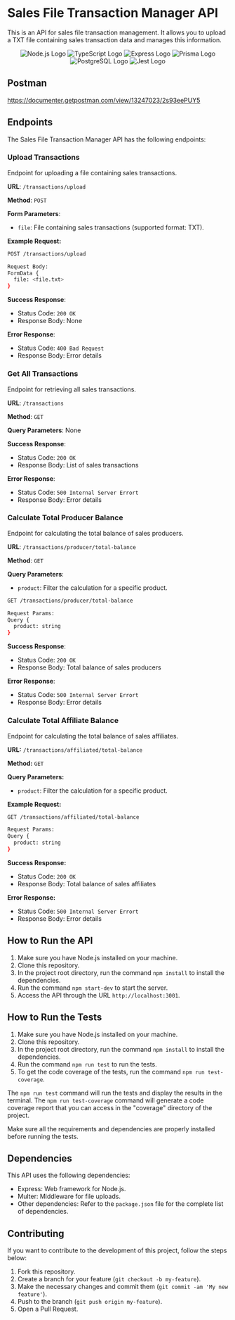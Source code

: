 # Sales File Transaction Manager API

This is an API for sales file transaction management. 
It allows you to upload a TXT file containing sales transaction data and manages this information.

<p align="center">
  <img src="https://img.shields.io/badge/-Node.js-339933?logo=node.js&logoColor=white" alt="Node.js Logo" />
  <img src="https://img.shields.io/badge/-TypeScript-007ACC?logo=typescript&logoColor=white" alt="TypeScript Logo" />
   <img src="https://img.shields.io/badge/-Express-000000?logo=express&logoColor=white" alt="Express Logo" />
  <img src="https://img.shields.io/badge/-Prisma-1B222D?logo=prisma&logoColor=white" alt="Prisma Logo" />
  <img src="https://img.shields.io/badge/-PostgreSQL-336791?logo=postgresql&logoColor=white" alt="PostgreSQL Logo" />
  <img src="https://img.shields.io/badge/-Jest-C21325?logo=jest&logoColor=white" alt="Jest Logo" />
</p>


## Postman

https://documenter.getpostman.com/view/13247023/2s93eePUY5

## Endpoints

The Sales File Transaction Manager API has the following endpoints:

### Upload Transactions

Endpoint for uploading a file containing sales transactions.

**URL**: `/transactions/upload`

**Method**: `POST`

**Form Parameters**:
- `file`: File containing sales transactions (supported format: TXT).

**Example Request:**

```bash
POST /transactions/upload

Request Body:
FormData {
  file: <file.txt>
}
```

**Success Response**:
- Status Code: `200 OK`
- Response Body: None

**Error Response**:
- Status Code: `400 Bad Request`
- Response Body: Error details

### Get All Transactions

Endpoint for retrieving all sales transactions.

**URL**: `/transactions`

**Method**: `GET`

**Query Parameters**: None

**Success Response**:
- Status Code: `200 OK`
- Response Body: List of sales transactions

**Error Response**:
- Status Code: `500 Internal Server Errort`
- Response Body: Error details


### Calculate Total Producer Balance

Endpoint for calculating the total balance of sales producers.

**URL**: `/transactions/producer/total-balance`

**Method**: `GET`

**Query Parameters**:

- `product`: Filter the calculation for a specific product.
  

```bash
GET /transactions/producer/total-balance

Request Params:
Query {
  product: string
}
```

**Success Response**:
- Status Code: `200 OK`
- Response Body: Total balance of sales producers

**Error Response**:
- Status Code: `500 Internal Server Errort`
- Response Body: Error details


### Calculate Total Affiliate Balance

Endpoint for calculating the total balance of sales affiliates.

**URL:** `/transactions/affiliated/total-balance`

**Method:** `GET`

**Query Parameters:**

- `product`: Filter the calculation for a specific product.


**Example Request:**

```bash
GET /transactions/affiliated/total-balance

Request Params:
Query {
  product: string
}
```

**Success Response:**

- Status Code: `200 OK`
- Response Body: Total balance of sales affiliates

**Error Response:**

- Status Code: `500 Internal Server Errort`
- Response Body: Error details


## How to Run the API

1. Make sure you have Node.js installed on your machine.
2. Clone this repository.
3. In the project root directory, run the command `npm install` to install the dependencies.
4. Run the command `npm start-dev` to start the server.
5. Access the API through the URL `http://localhost:3001`.

## How to Run the Tests

1. Make sure you have Node.js installed on your machine.
2. Clone this repository.
3. In the project root directory, run the command `npm install` to install the dependencies.
4. Run the command `npm run test` to run the tests.
5. To get the code coverage of the tests, run the command `npm run test-coverage`.

The `npm run test` command will run the tests and display the results in the terminal. The `npm run test-coverage` command will generate a code coverage report that you can access in the "coverage" directory of the project.

Make sure all the requirements and dependencies are properly installed before running the tests.


## Dependencies

This API uses the following dependencies:

- Express: Web framework for Node.js.
- Multer: Middleware for file uploads.
- Other dependencies: Refer to the `package.json` file for the complete list of dependencies.

## Contributing

If you want to contribute to the development of this project, follow the steps below:

1. Fork this repository.
2. Create a branch for your feature (`git checkout -b my-feature`).
3. Make the necessary changes and commit them (`git commit -am 'My new feature'`).
4. Push to the branch (`git push origin my-feature`).
5. Open a Pull Request.
